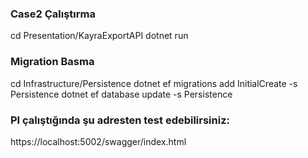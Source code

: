 ### Case2 Çalıştırma
cd Presentation/KayraExportAPI
dotnet run

### Migration Basma
cd Infrastructure/Persistence
dotnet ef migrations add InitialCreate -s Persistence
dotnet ef database update -s Persistence

### PI çalıştığında şu adresten test edebilirsiniz:
https://localhost:5002/swagger/index.html
